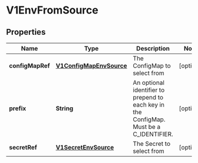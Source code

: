 
# V1EnvFromSource

## Properties
Name | Type | Description | Notes
------------ | ------------- | ------------- | -------------
**configMapRef** | [**V1ConfigMapEnvSource**](V1ConfigMapEnvSource.md) | The ConfigMap to select from |  [optional]
**prefix** | **String** | An optional identifier to prepend to each key in the ConfigMap. Must be a C_IDENTIFIER. |  [optional]
**secretRef** | [**V1SecretEnvSource**](V1SecretEnvSource.md) | The Secret to select from |  [optional]



